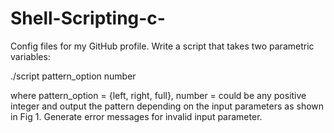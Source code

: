 # Shell-Scripting-c-
Config files for my GitHub profile.
Write a script that takes two parametric variables:

./script pattern_option number

where
pattern_option = {left, right, full}, number = could be any positive integer
and output the pattern depending on the input parameters as shown in Fig 1. Generate error
messages for invalid input parameter.
